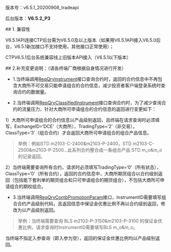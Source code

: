 <p>版本号：v6.5.1_20200908_tradeapi</p>
<p>后台版本：<strong>V6.5.2_P3</strong></p>
<span class="anchor" id="f8dbe0c4-91d9-400a-b042-21908c89ee0b"></span>
## 1. 兼容性
<p>V6.5.1API连接CTP后台需为V6.5.0及以上版本（如果用V6.5.1API接入V6.5.0后台，V6.5.1新加接口不支持使用，其他接口正常使用）；</p>
<p>CTPV6.5.1后台系统兼容线上旧版本API接入（V6.5.1以下版本）</p>
<span class="anchor" id="5d9dc336-6ac0-4bf7-a313-5f071830d8b9"></span>
## 2.补充变更说明：（请各终端厂商根据自身情况进行开发）
<ul>
<li><p>1.当终端调用<a href="../JYJK/CTHOSTFTDCTRADERSPI/REQQRYINSTRUMENT/">ReqQryInstrument</a>接口查询合约时，返回的合约信息中不再包含大商所不可交易只能申请组合的合约信息，减少投资者客户端登录系统时查询合约的数据量。</p></li>
<li><p>2.当终端调用<a href="../JYJK/CTHOSTFTDCTRADERSPI/REQQRYCLASSIFIEDINSTRUMENT/">ReqQryClassifiedInstrument</a>接口查询合约时，为了减少查询合约的流量压力，针对大商所可申请组合的合约信息的返回进行变更如下：</p></li>
</ul>
<p>1）大商所可申请组合的合约信息以产品级别返回，且终端在请求查询时必须填写，ExchangeID=‘DCE’（大商所），TradingType=‘2’（非交易），ClassType=‘3’（组合合约）才会返回大商所可申请组合的组合产品信息。</p>
<blockquote>
<p>举例：例如STD m2103-C-2400&amp;m2103-P-2400，STD m2103-C-2500&amp;m2103-P-2500...此系列合约整合成一条组合产品 STD m_o&amp;m_o 的记录返回。</p>
</blockquote>
<p>2）当终端需要查询所有合约，请求时必须填写TradingType=‘0’（所有状态），ClassType=‘0’（所有合约），返回的合约信息中，大商所期货组合以合约级别返回（包括能下套利单的期货组合和只可申请组合的期货组合），不包括大商所可申请组合的期权组合。</p>
<ul>
<li>3.当终端调用<a href="../JYJK/CTHOSTFTDCTRADERSPI/REQQRYCOMBPROMOTIONPARAM/">ReqQryCombPromotionParam</a>接口，InstrumentID需要填写组合合约产品级别代码，且返回信息中保证金优惠比例不再以合约级别返回，修改为以产品级别返回。</li>
</ul>
<blockquote>
<p>举例：当终端需要查询 BLS m2103-P-3150&amp;m2103-P-3100 的保证金优惠比例，请求查询时InstrumentID需要填写BLS m_o&amp;m_o。</p>
</blockquote>
<p>当终端不指定入参查询（即入参为空），返回的保证金优惠比例均以产品级别返回。</p>
